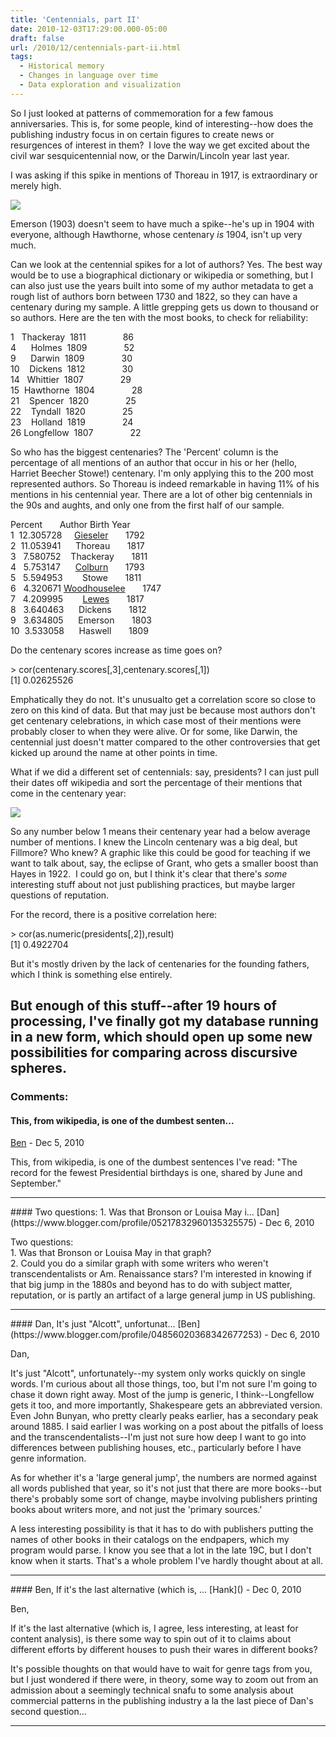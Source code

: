 ```yaml
---
title: 'Centennials, part II'
date: 2010-12-03T17:29:00.000-05:00
draft: false
url: /2010/12/centennials-part-ii.html
tags:
  - Historical memory
  - Changes in language over time
  - Data exploration and visualization
---
```


So I just looked at patterns of commemoration for a few famous anniversaries. This is, for some people, kind of interesting--how does the publishing industry focus in on certain figures to create news or resurgences of interest in them?  I love the way we get excited about the civil war sesquicentennial now, or the Darwin/Lincoln year last year.

I was asking if this spike in mentions of Thoreau in 1917, is extraordinary or merely high.

[![](http://3.bp.blogspot.com/_Pge31alC_E8/TPkO8406WLI/AAAAAAAACPI/cp5F5oZPrRY/s1600/emerson+thoreau+hawthorne+alcott.png)](http://3.bp.blogspot.com/_Pge31alC_E8/TPkO8406WLI/AAAAAAAACPI/cp5F5oZPrRY/s1600/emerson+thoreau+hawthorne+alcott.png)

Emerson (1903) doesn't seem to have much a spike--he's up in 1904 with everyone, although Hawthorne, whose centenary _is_ 1904, isn't up very much.

Can we look at the centennial spikes for a lot of authors? Yes. The best way would be to use a biographical dictionary or wikipedia or something, but I can also just use the years built into some of my author metadata to get a rough list of authors born between 1730 and 1822, so they can have a centenary during my sample. A little grepping gets us down to thousand or so authors. Here are the ten with the most books, to check for reliability:

1   Thackeray  1811               86  
4      Holmes  1809               52  
9      Darwin  1809               30  
10    Dickens  1812               30  
14   Whittier  1807               29  
15  Hawthorne  1804               28  
21    Spencer  1820               25  
22    Tyndall  1820               25  
23    Holland  1819               24  
26 Longfellow  1807               22

So who has the biggest centenaries? The 'Percent' column is the percentage of all mentions of an author that occur in his or her (hello, Harriet Beecher Stowe!) centenary. I'm only applying this to the 200 most represented authors. So Thoreau is indeed remarkable in having 11% of his mentions in his centennial year. There are a lot of other big centennials in the 90s and aughts, and only one from the first half of our sample.

Percent       Author Birth Year  
1  12.305728     [Gieseler](http://en.wikipedia.org/wiki/Johann_Karl_Ludwig_Gieseler)       1792  
2  11.053941      Thoreau       1817  
3   7.580752    Thackeray       1811  
4   5.753147      [Colburn](http://all-biographies.com/scientists/warren_colburn.htm)       1793  
5   5.594953        Stowe       1811  
6   4.320671 [Woodhouselee](http://en.wikipedia.org/wiki/Alexander_Fraser_Tytler)       1747  
7   4.209995        [Lewes](http://en.wikipedia.org/wiki/George_Henry_Lewes)       1817  
8   3.640463      Dickens       1812  
9   3.634805      Emerson       1803  
10  3.533058      Haswell       1809

Do the centenary scores increase as time goes on?

\> cor(centenary.scores\[,3\],centenary.scores\[,1\])  
\[1\] 0.02625526

Emphatically they do not. It's unusualto get a correlation score so close to zero on this kind of data. But that may just be because most authors don't get centenary celebrations, in which case most of their mentions were probably closer to when they were alive. Or for some, like Darwin, the centennial just doesn't matter compared to the other controversies that get kicked up around the name at other points in time.

What if we did a different set of centennials: say, presidents? I can just pull their dates off wikipedia and sort the percentage of their mentions that come in the centenary year:

[![](http://3.bp.blogspot.com/_Pge31alC_E8/TPlsXxtnAGI/AAAAAAAACPo/og0k449CkZc/s1600/presidential+centenaries.png)](http://3.bp.blogspot.com/_Pge31alC_E8/TPlsXxtnAGI/AAAAAAAACPo/og0k449CkZc/s1600/presidential+centenaries.png)

So any number below 1 means their centenary year had a below average number of mentions. I knew the Lincoln centenary was a big deal, but Fillmore? Who knew? A graphic like this could be good for teaching if we want to talk about, say, the eclipse of Grant, who gets a smaller boost than Hayes in 1922.  I could go on, but I think it's clear that there's _some_ interesting stuff about not just publishing practices, but maybe larger questions of reputation.

For the record, there is a positive correlation here:

\> cor(as.numeric(presidents\[,2\]),result)  
\[1\] 0.4922704

But it's mostly driven by the lack of centenaries for the founding fathers, which I think is something else entirely.

## But enough of this stuff--after 19 hours of processing, I've finally got my database running in a new form, which should open up some new possibilities for comparing across discursive spheres.

### Comments:

#### This, from wikipedia, is one of the dumbest senten...

[Ben](https://www.blogger.com/profile/04856020368342677253 'noreply@blogger.com') - <time datetime="2010-12-03T17:33:52.206-05:00">Dec 5, 2010</time>

This, from wikipedia, is one of the dumbest sentences I've read: "The record for the fewest Presidential birthdays is one, shared by June and September."

<hr />
#### Two questions: 1. Was that Bronson or Louisa May i...
[Dan](https://www.blogger.com/profile/05217832960135325575) - <time datetime="2010-12-04T11:58:45.006-05:00">Dec 6, 2010</time>

Two questions:  
1\. Was that Bronson or Louisa May in that graph?  
2\. Could you do a similar graph with some writers who weren't transcendentalists or Am. Renaissance stars? I'm interested in knowing if that big jump in the 1880s and beyond has to do with subject matter, reputation, or is partly an artifact of a large general jump in US publishing.

<hr />
#### Dan, It's just "Alcott", unfortunat...
[Ben](https://www.blogger.com/profile/04856020368342677253) - <time datetime="2010-12-04T15:39:11.485-05:00">Dec 6, 2010</time>

Dan,

It's just "Alcott", unfortunately--my system only works quickly on single words. I'm curious about all those things, too, but I'm not sure I'm going to chase it down right away. Most of the jump is generic, I think--Longfellow gets it too, and more importantly, Shakespeare gets an abbreviated version. Even John Bunyan, who pretty clearly peaks earlier, has a secondary peak around 1885. I said earlier I was working on a post about the pitfalls of loess and the transcendentalists--I'm just not sure how deep I want to go into differences between publishing houses, etc., particularly before I have genre information.

As for whether it's a 'large general jump', the numbers are normed against all words published that year, so it's not just that there are more books--but there's probably some sort of change, maybe involving publishers printing books about writers more, and not just the 'primary sources.'

A less interesting possibility is that it has to do with publishers putting the names of other books in their catalogs on the endpapers, which my program would parse. I know you see that a lot in the late 19C, but I don't know when it starts. That's a whole problem I've hardly thought about at all.

<hr />
#### Ben, If it's the last alternative (which is, ...
[Hank]() - <time datetime="2010-12-05T10:35:28.167-05:00">Dec 0, 2010</time>

Ben,

If it's the last alternative (which is, I agree, less interesting, at least for content analysis), is there some way to spin out of it to claims about different efforts by different houses to push their wares in different books?

It's possible thoughts on that would have to wait for genre tags from you, but I just wondered if there were, in theory, some way to zoom out from an admission about a seemingly technical snafu to some analysis about commercial patterns in the publishing industry a la the last piece of Dan's second question...

<hr />
